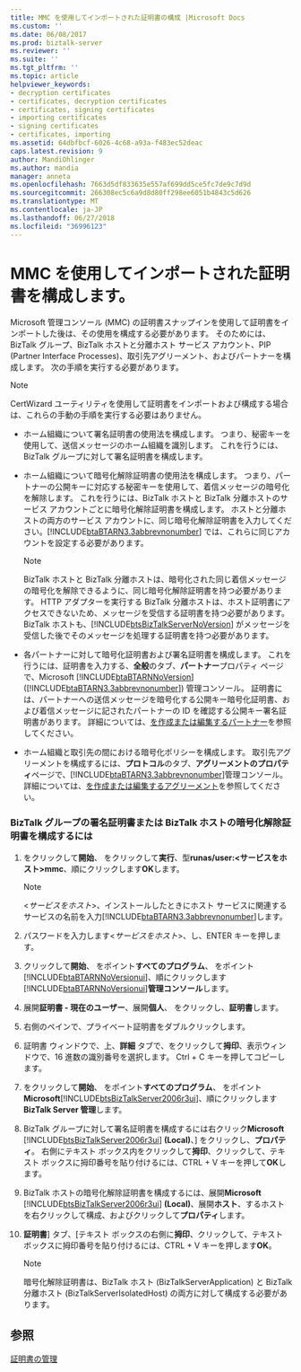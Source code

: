 ```yaml
---
title: MMC を使用してインポートされた証明書の構成 |Microsoft Docs
ms.custom: ''
ms.date: 06/08/2017
ms.prod: biztalk-server
ms.reviewer: ''
ms.suite: ''
ms.tgt_pltfrm: ''
ms.topic: article
helpviewer_keywords:
- decryption certificates
- certificates, decryption certificates
- certificates, signing certificates
- importing certificates
- signing certificates
- certificates, importing
ms.assetid: 64dbfbcf-6026-4c68-a93a-f483ec52deac
caps.latest.revision: 9
author: MandiOhlinger
ms.author: mandia
manager: anneta
ms.openlocfilehash: 7663d5df833635e557af699dd5ce5fc7de9c7d9d
ms.sourcegitcommit: 266308ec5c6a9d8d80ff298ee6051b4843c5d626
ms.translationtype: MT
ms.contentlocale: ja-JP
ms.lasthandoff: 06/27/2018
ms.locfileid: "36996123"
---
```

# <a name="configuring-certificates-imported-using-mmc"></a>MMC を使用してインポートされた証明書を構成します。
Microsoft 管理コンソール (MMC) の証明書スナップインを使用して証明書をインポートした後は、その使用を構成する必要があります。 そのためには、BizTalk グループ、BizTalk ホストと分離ホスト サービス アカウント、PIP (Partner Interface Processes)、取引先アグリーメント、およびパートナーを構成します。 次の手順を実行する必要があります。  
  
> [!NOTE]
>  CertWizard ユーティリティを使用して証明書をインポートおよび構成する場合は、これらの手動の手順を実行する必要はありません。  
  
- ホーム組織について署名証明書の使用法を構成します。 つまり、秘密キーを使用して、送信メッセージのホーム組織を識別します。 これを行うには、BizTalk グループに対して署名証明書を構成します。  
  
- ホーム組織について暗号化解除証明書の使用法を構成します。 つまり、パートナーの公開キーに対応する秘密キーを使用して、着信メッセージの暗号化を解除します。 これを行うには、BizTalk ホストと BizTalk 分離ホストのサービス アカウントごとに暗号化解除証明書を構成します。 ホストと分離ホストの両方のサービス アカウントに、同じ暗号化解除証明書を入力してください。[!INCLUDE[btaBTARN3.3abbrevnonumber](../../includes/btabtarn3-3abbrevnonumber-md.md)] では、これらに同じアカウントを設定する必要があります。  
  
  > [!NOTE]
  >  BizTalk ホストと BizTalk 分離ホストは、暗号化された同じ着信メッセージの暗号化を解除できるように、同じ暗号化解除証明書を持つ必要があります。 HTTP アダプターを実行する BizTalk 分離ホストは、ホスト証明書にアクセスできないため、メッセージを受信する証明書を持つ必要があります。 BizTalk ホストも、[!INCLUDE[btsBizTalkServerNoVersion](../../includes/btsbiztalkservernoversion-md.md)] がメッセージを受信した後でそのメッセージを処理する証明書を持つ必要があります。  
  
- 各パートナーに対して暗号化証明書および署名証明書を構成します。 これを行うには、証明書を入力する、**全般**のタブ、**パートナー**プロパティ ページで、Microsoft [!INCLUDE[btaBTARNNoVersion](../../includes/btabtarnnoversion-md.md)] ([!INCLUDE[btaBTARN3.3abbrevnonumber](../../includes/btabtarn3-3abbrevnonumber-md.md)]) 管理コンソール。 証明書には、パートナーへの送信メッセージを暗号化する公開キー暗号化証明書、および着信メッセージに記されたパートナーの ID を確認する公開キー署名証明書があります。 詳細については、[を作成または編集するパートナー](../../adapters-and-accelerators/accelerator-rosettanet/creating-or-editing-a-partner.md)を参照してください。  
  
- ホーム組織と取引先の間における暗号化ポリシーを構成します。 取引先アグリーメントを構成するには、**プロトコル**のタブ、**アグリーメントのプロパティ**ページで、[!INCLUDE[btaBTARN3.3abbrevnonumber](../../includes/btabtarn3-3abbrevnonumber-md.md)]管理コンソール。 詳細については、[を作成または編集するアグリーメント](../../adapters-and-accelerators/accelerator-rosettanet/creating-or-editing-an-agreement.md)を参照してください。  
  
### <a name="to-configure-the-signing-certificate-for-a-biztalk-group-or-the-decryption-certificate-for-a-biztalk-host"></a>BizTalk グループの署名証明書または BizTalk ホストの暗号化解除証明書を構成するには  
  
1. をクリックして**開始**、 をクリックして**実行**、型**runas/user:\<サービスをホスト\>mmc**、順にクリックします**OK**します。  
  
   > [!NOTE]
   >  \<*サービスをホスト*\>、インストールしたときにホスト サービスに関連するサービスの名前を入力[!INCLUDE[btaBTARN3.3abbrevnonumber](../../includes/btabtarn3-3abbrevnonumber-md.md)]します。  
  
2. パスワードを入力します\<*サービスをホスト*\>、し、ENTER キーを押します。  
  
3. クリックして**開始**、 をポイント**すべてのプログラム**、 をポイント[!INCLUDE[btaBTARNNoVersionui](../../includes/btabtarnnoversionui-md.md)]、順にクリックします[!INCLUDE[btaBTARNNoVersionui](../../includes/btabtarnnoversionui-md.md)]**管理コンソール**します。  
  
4. 展開**証明書 - 現在のユーザー**、展開**個人**、 をクリックし、**証明書**します。  
  
5. 右側のペインで、プライベート証明書をダブルクリックします。  
  
6. 証明書 ウィンドウで、上、**詳細** タブで、をクリックして**拇印**、表示ウィンドウで、16 進数の識別番号を選択します。 Ctrl + C キーを押してコピーします。  
  
7. をクリックして**開始**、 をポイント**すべてのプログラム**、 をポイント**Microsoft**[!INCLUDE[btsBizTalkServer2006r3ui](../../includes/btsbiztalkserver2006r3ui-md.md)]、順にクリックします**BizTalk Server 管理**します。  
  
8. BizTalk グループに対して署名証明書を構成するには右クリック**Microsoft** [!INCLUDE[btsBizTalkServer2006r3ui](../../includes/btsbiztalkserver2006r3ui-md.md)] **(Local)**、] をクリックし、**プロパティ**。 右側にテキスト ボックス内をクリックして**拇印**、クリックして、テキスト ボックスに拇印番号を貼り付けるには、CTRL + V キーを押して**OK**します。  
  
9. BizTalk ホストの暗号化解除証明書を構成するには、展開**Microsoft** [!INCLUDE[btsBizTalkServer2006r3ui](../../includes/btsbiztalkserver2006r3ui-md.md)] **(Local)**、展開**ホスト**、するホストを右クリックして構成、およびクリックして**プロパティ**します。  
  
10. **証明書**] タブ、[テキスト ボックスの右側に**拇印**、クリックして、テキスト ボックスに拇印番号を貼り付けるには、CTRL + V キーを押します**OK**。  
  
    > [!NOTE]
    >  暗号化解除証明書は、BizTalk ホスト (BizTalkServerApplication) と BizTalk 分離ホスト (BizTalkServerIsolatedHost) の両方に対して構成する必要があります。  
  
## <a name="see-also"></a>参照  
 [証明書の管理](../../adapters-and-accelerators/accelerator-rosettanet/managing-certificates1.md)